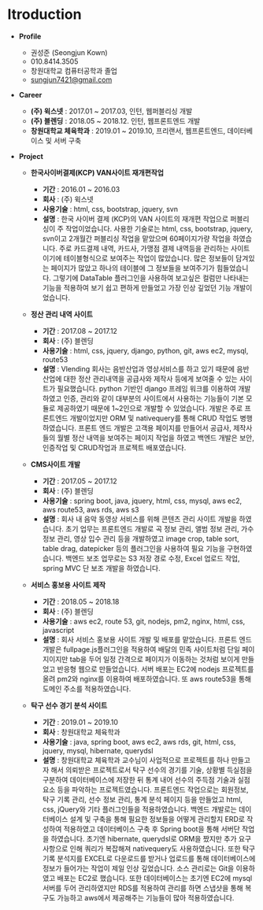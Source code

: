 # Itroduction
* **Profile**
 	- 권성준 (Seongjun Kown)
	- 010.8414.3505
	- 창원대학교 컴퓨터공학과 졸업
	- sungjun7421@gmail.com
	
* **Career**
 	- **(주) 윅스넷** : 2017.01 ~ 2017.03, 인턴, 웹퍼블리싱 개발
 	- **(주) 블렌딩** : 2018.05 ~ 2018.12. 인턴, 웹프론트엔드 개발
 	- **창원대학교 체육학과** : 2019.01 ~ 2019.10, 프리랜서, 웹프론트엔드, 데이터베이스 및 서버 구축
						
* **Project**
 	- **한국사이버결제(KCP) VAN사이트 재개편작업**
		+ **기간** : 2016.01 ~ 2016.03
		+ **회사** : (주) 윅스넷
		+ **사용기술** : html, css, bootstrap, jquery, svn
		+ **설명** : 한국 사이버 결제 (KCP)의 VAN 사이트의 재개편 작업으로 퍼블리싱이 주 작업이었습니다. 
사용한 기술로는 html, css, bootstrap, jquery, svn이고 2개월간 퍼블리싱 작업을 맡았으며 60페이지가량 작업을 하였습니다. 
주로 카드결제 내역, 카드사, 가맹점 결제 내역등을 관리하는 사이트이기에 테이블형식으로 보여주는 작업이 많았습니다. 
많은 정보들이 담겨있는 페이지가 많았고 하나의 테이블에 그 정보들을 보여주기가 힘들었습니다. 
그렇기에 DataTable 플러그인을 사용하여 보고싶은 컬럼만 나타내는 기능을 적용하여 보기 쉽고 편하게 만들었고 가장 인상 깊었던 기능 개발이었습니다.

	- **정산 관리 내역 사이트**
		+ **기간** : 2017.08 ~ 2017.12
		+ **회사** : (주) 블렌딩
		+ **사용기술** : html, css, jquery, django, python, git, aws ec2, mysql, route53
		+ **설명** : Vlending 회사는 음반산업과 영상서비스를 하고 있기 때문에 음반 산업에 대한 정산 관리내역을 공급사와 제작사 등에게 보여줄 수 있는 사이트가 필요했습니다. python 기반인 django 프레임 워크를 이용하여 개발하였고 인증, 관리와 같이 대부분의 사이트에서 사용하는 기능들이 기본 모듈로 제공하였기 때문에 1~2인으로 개발할 수 있었습니다. 
개발은 주로 프론트엔드 개발이었지만 ORM 및 nativequery를 통해 CRUD 작업도 병행하였습니다. 
프론트 엔드 개발은 고객용 페이지를 만들어서 공급사, 제작사들의 월별 정산 내역을 보여주는 페이지 작업을 하였고 백엔드 개발은 보안, 인증작업 및 CRUD작업과 프로젝트 배포였습니다.  

	- **CMS사이트 개발**
		+ **기간** : 2017.05 ~ 2017.12
		+ **회사** : (주) 블렌딩
		+ **사용기술** : spring boot, java, jquery, html, css, mysql, aws ec2, aws route53, aws rds,  aws s3
		+ **설명** : 회사 내 음악 동영상 서비스를 위해 콘텐츠 관리 사이트 개발을 하였습니다. 초기 업무는 프론트엔드 개발로 곡 정보 관리, 앨범 정보 관리, 가수 정보 관리, 영상 입수 관리 등을 개발하였고 image crop, table sort, table drag, datepicker 등의 플러그인을 사용하여 필요 기능을 구현하였습니다.
백엔드 보조 업무로는 S3 저장 경로 수정, Excel 업로드 작업, spring MVC 단 보조 개발을 하였습니다. 

	- **서비스 홍보용 사이트 제작**
		+ **기간** : 2018.05 ~ 2018.18
		+ **회사** : (주) 블렌딩
		+ **사용기술** : aws ec2, route 53, git, nodejs, pm2, nginx, html, css, javascript
		+ **설명** : 회사 서비스 홍보용 사이트 개발 및 배포를 맡았습니다. 프론트 엔드 개발은 fullpage.js플러그인을 적용하여 배달의 민족 사이트처럼 단일 페이지이지만 tab을 두어 일정 간격으로 페이지가 이동하는 것처럼 보이게 만들었고 반응형 웹으로 만들었습니다. 서버 배포는 EC2에 nodejs 프로젝트를 올려 pm2와 nginx를 이용하여 배포하였습니다. 또 aws route53을 통해 도메인 주소를 적용하였습니다.
		
	- **탁구 선수 경기 분석 사이트**
		+ **기간** : 2019.01 ~ 2019.10
		+ **회사** : 창원대학교 체육학과
		+ **사용기술** : java, spring boot, aws ec2, aws rds, git, html, css, jquery, mysql, hibernate, querydsl
		+ **설명** : 창원대학교 체육학과 교수님이 사업적으로 프로젝트를 하나 만들고자 해서 의뢰받은 프로젝트로서 탁구 선수의 경기를 기술, 상황별 득실점을 구분하여 데이터베이스에 저장한 뒤 통계 내어 선수의 주득점 기술과 실점요소 등을 파악하는 프로젝트였습니다.
프론트엔드 작업으로는 회원정보, 탁구 기록 관리, 선수 정보 관리, 통계 분석 페이지 등을 만들었고 html, css, jQuery와 기타 플러그인들을 적용하였습니다.
백엔드 개발로는 데이터베이스 설계 및 구축을 통해 필요한 정보들을 어떻게 관리할지 ERD로 작성하여 적용하였고 데이터베이스 구축 후 Spring boot을 통해 서버단 작업을 하였습니다. 초기엔 hibernate, querydsl로 ORM을 짰지만 추가 요구사항으로 인해 쿼리가 복잡해져 nativequery도 사용하였습니다.  또한 탁구 기록 분석지를 EXCEL로 다운로드를 받거나 업로드를 통해 데이터베이스에 정보가 들어가는 작업이 제일 인상 깊었습니다.
소스 관리로는 Git을 이용하였고 배포는 EC2로 했습니다.  또한 데이터베이스는 초기엔 EC2에 mysql 서버를 두어 관리하였지만 RDS를 적용하여 관리를 하면  스냅샷을 통해 복구도 가능하고 aws에서 제공해주는 기능들이 많아 적용하였습니다.

		
		
		
		
